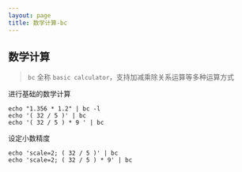 ```yaml
---
layout: page
title: 数学计算-bc
---
```



## 数学计算

> `bc` 全称 `basic calculator`，支持加减乘除关系运算等多种运算方式

进行基础的数学计算

```shell
echo "1.356 * 1.2" | bc -l
echo '( 32 / 5 )' | bc
echo '( 32 / 5 ) * 9 ' | bc
```

设定小数精度

```shell
echo 'scale=2; ( 32 / 5 )' | bc
echo 'scale=2; ( 32 / 5 ) * 9' | bc

```
